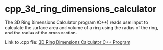 # cpp_3d_ring_dimensions_calculator
The 3D Ring Dimensions Calculator program (C++) reads user input to calculate the surface area and volume of a ring using the radius of the ring, and the radius of the cross section.

Link to .cpp file: <a href="https://github.com/ffm5113/cpp_3d_ring_dimensions_calculator/blob/main/RingDimensionsCalc.cpp">3D Ring Dimensions Calculator C++ Program</a>
